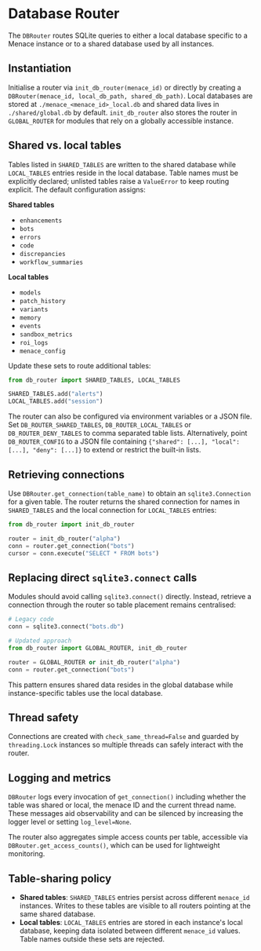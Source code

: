# Database Router

The `DBRouter` routes SQLite queries to either a local database specific to a
Menace instance or to a shared database used by all instances.

## Instantiation

Initialise a router via `init_db_router(menace_id)` or directly by creating a
`DBRouter(menace_id, local_db_path, shared_db_path)`. Local databases are stored
at `./menace_<menace_id>_local.db` and shared data lives in `./shared/global.db`
by default. `init_db_router` also stores the router in `GLOBAL_ROUTER` for
modules that rely on a globally accessible instance.

## Shared vs. local tables

Tables listed in `SHARED_TABLES` are written to the shared database while
`LOCAL_TABLES` entries reside in the local database. Table names must be
explicitly declared; unlisted tables raise a `ValueError` to keep routing
explicit. The default configuration assigns:

**Shared tables**

- `enhancements`
- `bots`
- `errors`
- `code`
- `discrepancies`
- `workflow_summaries`

**Local tables**

- `models`
- `patch_history`
- `variants`
- `memory`
- `events`
- `sandbox_metrics`
- `roi_logs`
- `menace_config`

Update these sets to route additional tables:

```python
from db_router import SHARED_TABLES, LOCAL_TABLES

SHARED_TABLES.add("alerts")
LOCAL_TABLES.add("session")
```

The router can also be configured via environment variables or a JSON file. Set
`DB_ROUTER_SHARED_TABLES`, `DB_ROUTER_LOCAL_TABLES` or `DB_ROUTER_DENY_TABLES`
to comma separated table lists. Alternatively, point `DB_ROUTER_CONFIG` to a
JSON file containing `{"shared": [...], "local": [...], "deny": [...]}` to
extend or restrict the built-in lists.

## Retrieving connections

Use `DBRouter.get_connection(table_name)` to obtain an `sqlite3.Connection` for
a given table. The router returns the shared connection for names in
`SHARED_TABLES` and the local connection for `LOCAL_TABLES` entries:

```python
from db_router import init_db_router

router = init_db_router("alpha")
conn = router.get_connection("bots")
cursor = conn.execute("SELECT * FROM bots")
```

## Replacing direct `sqlite3.connect` calls

Modules should avoid calling `sqlite3.connect()` directly. Instead, retrieve a
connection through the router so table placement remains centralised:

```python
# Legacy code
conn = sqlite3.connect("bots.db")

# Updated approach
from db_router import GLOBAL_ROUTER, init_db_router

router = GLOBAL_ROUTER or init_db_router("alpha")
conn = router.get_connection("bots")
```

This pattern ensures shared data resides in the global database while
instance-specific tables use the local database.

## Thread safety

Connections are created with `check_same_thread=False` and guarded by
`threading.Lock` instances so multiple threads can safely interact with the
router.

## Logging and metrics

`DBRouter` logs every invocation of `get_connection()` including whether the
table was shared or local, the menace ID and the current thread name. These
messages aid observability and can be silenced by increasing the logger level or
setting `log_level=None`.

The router also aggregates simple access counts per table, accessible via
`DBRouter.get_access_counts()`, which can be used for lightweight monitoring.

## Table‑sharing policy

- **Shared tables**: `SHARED_TABLES` entries persist across different
  `menace_id` instances. Writes to these tables are visible to all routers
  pointing at the same shared database.
- **Local tables**: `LOCAL_TABLES` entries are stored in each instance's local
  database, keeping data isolated between different `menace_id` values. Table
  names outside these sets are rejected.
